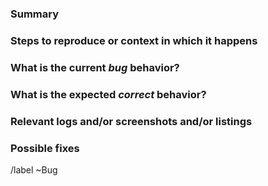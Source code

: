 ### Summary

<!-- (Summarize the bug encountered concisely) -->

### Steps to reproduce or context in which it happens

<!--(How one can reproduce the issue - this is very important)-->

### What is the current *bug* behavior?

<!--(What actually happens)-->

### What is the expected *correct* behavior?

<!--(What you should see instead)-->

### Relevant logs and/or screenshots and/or listings

<!--(Paste any relevant logs - please use code blocks (```) to format console output,-->
<!--logs, and code as it's very hard to read otherwise.)-->

### Possible fixes

<!--(If you can, link to the line of code that might be responsible for the problem)-->

/label ~Bug